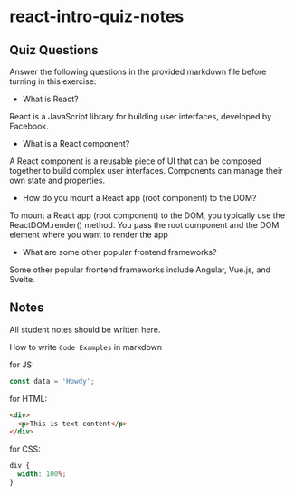 # react-intro-quiz-notes

## Quiz Questions

Answer the following questions in the provided markdown file before turning in this exercise:

- What is React?

React is a JavaScript library for building user interfaces, developed by Facebook.

- What is a React component?

A React component is a reusable piece of UI that can be composed together to build complex user interfaces. Components can manage their own state and properties.

- How do you mount a React app (root component) to the DOM?

To mount a React app (root component) to the DOM, you typically use the ReactDOM.render() method. You pass the root component and the DOM element where you want to render the app

- What are some other popular frontend frameworks?

Some other popular frontend frameworks include Angular, Vue.js, and Svelte.

## Notes

All student notes should be written here.

How to write `Code Examples` in markdown

for JS:

```javascript
const data = 'Howdy';
```

for HTML:

```html
<div>
  <p>This is text content</p>
</div>
```

for CSS:

```css
div {
  width: 100%;
}
```
